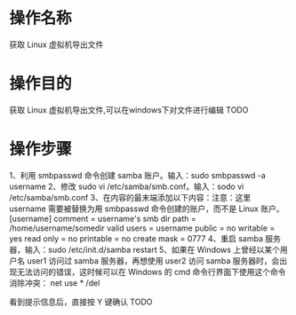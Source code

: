 # 操作名称

获取 Linux 虚拟机导出文件

# 操作目的
获取 Linux 虚拟机导出文件,可以在windows下对文件进行编辑
TODO

# 操作步骤
1、利用 smbpasswd 命令创建 samba 账户。输入：sudo smbpasswd -a username
2、修改 sudo vi /etc/samba/smb.conf。输入：sodo vi /etc/samba/smb.conf
3、在内容的最末端添加以下内容：注意：这里 username 需要被替换为用 smbpasswd 命令创建的账户，而不是 Linux 账户。
[username]
  comment = username's smb dir
  path = /home/username/somedir
  valid users = username
  public = no
  writable = yes
  read only = no
  printable = no
  create mask = 0777
4、重启 samba 服务器，输入：sudo /etc/init.d/samba restart
5、如果在 Windows 上曾经以某个用户名 user1 访问过 samba 服务器，再想使用 user2 访问 samba 服务器时，会出现无法访问的错误，这时候可以在 Windows 的 cmd 命令行界面下使用这个命令消除冲突：
net use * /del

看到提示信息后，直接按 Y 键确认
TODO